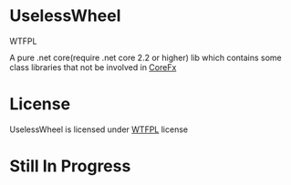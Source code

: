 # UselessWheel

<a href="http://www.wtfpl.net/"><img
       src="http://www.wtfpl.net/wp-content/uploads/2012/12/wtfpl-badge-4.png"
       width="80" height="15" alt="WTFPL" /></a>

A pure .net core(require .net core 2.2 or higher) lib which contains some class libraries that not be involved in [CoreFx](https://github.com/dotnet/corefx)

# License
UselessWheel is licensed under [WTFPL](http://www.wtfpl.net/) license


# Still In Progress
